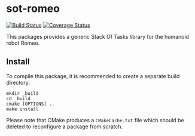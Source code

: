 sot-romeo
===========

[![Build Status](https://travis-ci.org/stack-of-tasks/sot-romeo.png?branch=master)](https://travis-ci.org/stack-of-tasks/sot-romeo)
[![Coverage Status](https://coveralls.io/repos/stack-of-tasks/sot-romeo/badge.png)](https://coveralls.io/r/stack-of-tasks/sot-romeo)

This packages provides a generic Stack Of Tasks library
for the humanoid robot Romeo.

Install
-----

To compile this package, it is recommended to create a separate build
directory:

    mkdir _build
    cd _build
    cmake [OPTIONS] ..
    make install

Please note that CMake produces a `CMakeCache.txt` file which should
be deleted to reconfigure a package from scratch.

